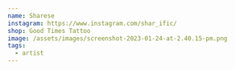 ```yaml
---
name: Sharese
instagram: https://www.instagram.com/shar_ific/
shop: Good Times Tattoo
image: /assets/images/screenshot-2023-01-24-at-2.40.15-pm.png
tags:
  - artist
---
```

